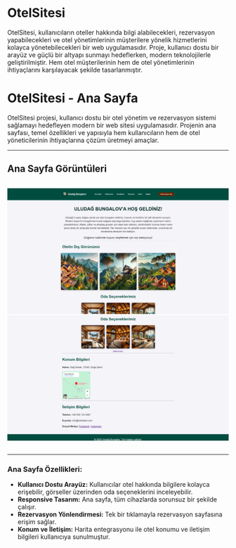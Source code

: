 # OtelSitesi
OtelSitesi, kullanıcıların oteller hakkında bilgi alabilecekleri, rezervasyon yapabilecekleri ve otel yönetimlerinin müşterilere yönelik hizmetlerini kolayca yönetebilecekleri bir web uygulamasıdır. Proje, kullanıcı dostu bir arayüz ve güçlü bir altyapı sunmayı hedeflerken, modern teknolojilerle geliştirilmiştir. Hem otel müşterilerinin hem de otel yönetimlerinin ihtiyaçlarını karşılayacak şekilde tasarlanmıştır.
# OtelSitesi - Ana Sayfa

OtelSitesi projesi, kullanıcı dostu bir otel yönetim ve rezervasyon sistemi sağlamayı hedefleyen modern bir web sitesi uygulamasıdır. Projenin ana sayfası, temel özellikleri ve yapısıyla hem kullanıcıların hem de otel yöneticilerinin ihtiyaçlarına çözüm üretmeyi amaçlar.

---

## Ana Sayfa Görüntüleri

<div style="display: flex; justify-content: space-between;">

![Ana Sayfa Görüntüsü 1](./screenshouts/AnaSayfa1.png)
![Ana Sayfa Görüntüsü 2](./screenshouts/AnaSayfa2.png)

</div>

---

### Ana Sayfa Özellikleri:
- **Kullanıcı Dostu Arayüz:** Kullanıcılar otel hakkında bilgilere kolayca erişebilir, görseller üzerinden oda seçeneklerini inceleyebilir.
- **Responsive Tasarım:** Ana sayfa, tüm cihazlarda sorunsuz bir şekilde çalışır.
- **Rezervasyon Yönlendirmesi:** Tek bir tıklamayla rezervasyon sayfasına erişim sağlar.
- **Konum ve İletişim:** Harita entegrasyonu ile otel konumu ve iletişim bilgileri kullanıcıya sunulmuştur.
